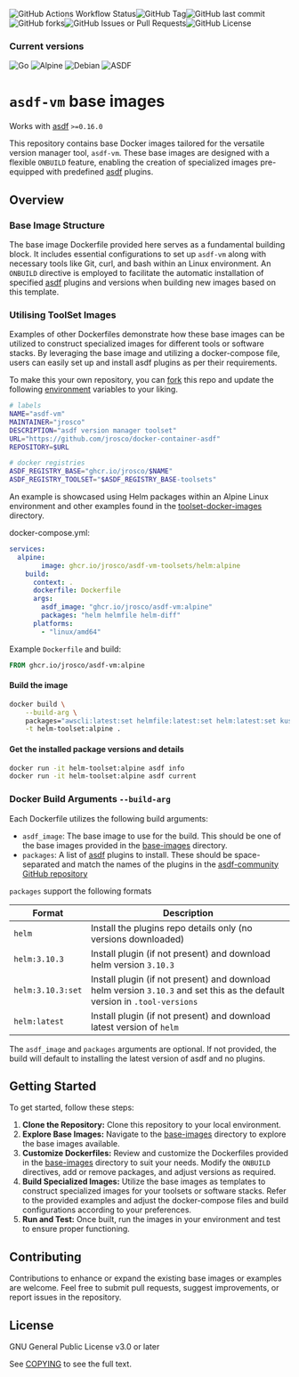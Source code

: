 ![GitHub Actions Workflow Status](https://img.shields.io/github/actions/workflow/status/jrosco/docker-container-asdf/docker-build.yaml?style=for-the-badge)![GitHub Tag](https://img.shields.io/github/v/tag/jrosco/docker-container-asdf?style=for-the-badge)![GitHub last commit](https://img.shields.io/github/last-commit/jrosco/docker-container-asdf?display_timestamp=author&style=for-the-badge)![GitHub forks](https://img.shields.io/github/forks/jrosco/docker-container-asdf?style=for-the-badge)![GitHub Issues or Pull Requests](https://img.shields.io/github/issues-pr/jrosco/docker-container-asdf?style=for-the-badge)![GitHub License](https://img.shields.io/github/license/jrosco/docker-container-asdf?style=for-the-badge)

### Current versions
![Go](https://img.shields.io/endpoint?url=https://raw.githubusercontent.com/jrosco/docker-container-asdf/refs/heads/update_asdf_new_golang_version_0.16.0/docs/badges/golang.json)
![Alpine](https://img.shields.io/endpoint?url=https://raw.githubusercontent.com/jrosco/docker-container-asdf/refs/heads/update_asdf_new_golang_version_0.16.0/docs/badges/alpine.json)
![Debian](https://img.shields.io/endpoint?url=https://raw.githubusercontent.com/jrosco/docker-container-asdf/refs/heads/update_asdf_new_golang_version_0.16.0/docs/badges/debian.json)
![ASDF](https://img.shields.io/endpoint?url=https://raw.githubusercontent.com/jrosco/docker-container-asdf/refs/heads/update_asdf_new_golang_version_0.16.0/docs/badges/asdf.json)

# `asdf-vm` base images

Works with [asdf] `>=0.16.0`

This repository contains base Docker images tailored for the versatile version manager tool, `asdf-vm`. These base images are designed with a flexible `ONBUILD` feature, enabling the creation of specialized images pre-equipped with predefined [asdf] plugins.

## Overview

### Base Image Structure

The base image Dockerfile provided here serves as a fundamental building block. It includes essential configurations to set up `asdf-vm` along with necessary tools like Git, curl, and bash within an Linux environment. An `ONBUILD` directive is employed to facilitate the automatic installation of specified [asdf] plugins and versions when building new images based on this template.

### Utilising ToolSet Images

Examples of other Dockerfiles demonstrate how these base images can be utilized to construct specialized images for different tools or software stacks. By leveraging the base image and utilizing a docker-compose file, users can easily set up and install asdf plugins as per their requirements.

To make this your own repository, you can [fork](https://github.com/jrosco/docker-container-asdf/fork) this repo and update the following [environment] variables to your liking.

```bash
# labels
NAME="asdf-vm"
MAINTAINER="jrosco"
DESCRIPTION="asdf version manager toolset"
URL="https://github.com/jrosco/docker-container-asdf"
REPOSITORY=$URL

# docker registries
ASDF_REGISTRY_BASE="ghcr.io/jrosco/$NAME"
ASDF_REGISTRY_TOOLSET="$ASDF_REGISTRY_BASE-toolsets"
```

An example is showcased using Helm packages within an Alpine Linux environment and other examples found in the [toolset-docker-images] directory.

docker-compose.yml:

```yaml
services:
  alpine:
        image: ghcr.io/jrosco/asdf-vm-toolsets/helm:alpine
    build:
      context: .
      dockerfile: Dockerfile
      args:
        asdf_image: "ghcr.io/jrosco/asdf-vm:alpine"
        packages: "helm helmfile helm-diff"
      platforms:
        - "linux/amd64"
```

Example `Dockerfile` and build:

```dockerfile
FROM ghcr.io/jrosco/asdf-vm:alpine
```

#### Build the image

```bash
docker build \
    --build-arg \
    packages="awscli:latest:set helmfile:latest:set helm:latest:set kustomize:latest:set" \
    -t helm-toolset:alpine .
```

#### Get the installed package versions and details

```bash
docker run -it helm-toolset:alpine asdf info
docker run -it helm-toolset:alpine asdf current
```

### Docker Build Arguments `--build-arg`

Each Dockerfile utilizes the following build arguments:

- `asdf_image`: The base image to use for the build. This should be one of the base images provided in the [base-images] directory.
- `packages`: A list of [asdf] plugins to install. These should be space-separated and match the names of the plugins in the [asdf-community GitHub repository](https://github.com/asdf-community)

`packages` support the following formats

| Format            | Description                                                                                                                   |
| ---               | ---                                                                                                                           |
| `helm`            | Install the plugins repo details only (no versions downloaded)                                                                |
| `helm:3.10.3`     | Install plugin (if not present) and download helm version `3.10.3`                                                            |
| `helm:3.10.3:set` | Install plugin (if not present) and download helm version `3.10.3` and set this as the default version in `.tool-versions`    |
| `helm:latest`     | Install plugin (if not present) and download latest version of `helm`                                                         |

The `asdf_image`  and `packages` arguments are optional. If not provided, the build will default to installing the latest version of asdf and no plugins.

## Getting Started

To get started, follow these steps:

1. **Clone the Repository:** Clone this repository to your local environment.
2. **Explore Base Images:** Navigate to the [base-images] directory to explore the base images available.
3. **Customize Dockerfiles:** Review and customize the Dockerfiles provided in the [base-images] directory to suit your needs. Modify the `ONBUILD` directives, add or remove packages, and adjust versions as required.
4. **Build Specialized Images:** Utilize the base images as templates to construct specialized images for your toolsets or software stacks. Refer to the provided examples and adjust the docker-compose files and build configurations according to your preferences.
5. **Run and Test:** Once built, run the images in your environment and test to ensure proper functioning.

## Contributing

Contributions to enhance or expand the existing base images or examples are welcome. Feel free to submit pull requests, suggest improvements, or report issues in the repository.

## License

GNU General Public License v3.0 or later

See [COPYING](COPYING) to see the full text.

[asdf]: https://asdf-vm.com/
[base-images]: https://github.com/jrosco/docker-container-asdf/tree/main/base-images
[toolset-docker-images]: https://github.com/jrosco/docker-container-asdf/tree/main/toolset-docker-images
[environment]: https://github.com/jrosco/docker-container-asdf/blob/main/config/environment
